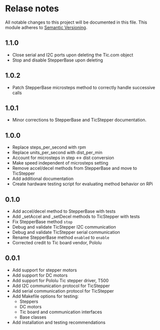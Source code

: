 # Relase notes

All notable changes to this project will be documented in this file. This module adheres to [Semantic Versioning](https://semver.org/).

## 1.1.0
- Close serial and I2C ports upon deleting the Tic.com object
- Stop and disable StepperBase upon deleting

## 1.0.2
- Patch StepperBase microsteps method to correctly handle successive calls

## 1.0.1
- Minor corrections to StepperBase and TicStepper documentation.

## 1.0.0
- Replace steps_per_second with rpm
- Replace units_per_second with dist_per_min
- Account for microsteps in step <-> dist conversion
- Make speed independent of microsteps setting
- Remove accel/decel methods from StepperBase and move to TicStepper
- Add additional documentation
- Create hardware testing script for evaluating method behavior on RPi

## 0.1.0
- Add accel/decel method to StepperBase with tests
- Add _setAccel and _setDecel methods to TicStepper with tests
- Fix StepperBase method `stop`
- Debug and validate TicStepper I2C communication
- Debug and validate TicStepper serial communication
- Rename StepperBase method `enabled` to `enable`
- Corrected credit to Tic board vendor, Pololu

## 0.0.1
- Add support for stepper motors
- Add support for DC motors
- Add support for Pololu Tic stepper driver, T500
- Add I2C communication protocol for TicStepper
- Add serial communication protocol for TicStepper
- Add Makefile options for testing:
  - Steppers
  - DC motors
  - Tic board and communication interfaces
  - Base classes
- Add installation and testing recommendations

